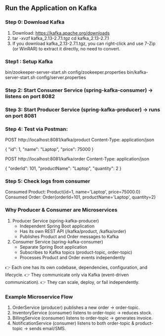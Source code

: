 ## Run the Application on Kafka

### Step 0: Download Kafka
1. Download: https://kafka.apache.org/downloads
2. tar -xvzf kafka_2.13-2.7.1.tgz
   cd kafka_2.13-2.7.1
3. If you download kafka_2.13-2.7.1.tgz, you can right-click and use 7-Zip (or WinRAR) to extract it directly, no need to convert.

### Step1 : Setup Kafka
bin/zookeeper-server-start.sh config/zookeeper.properties
bin/kafka-server-start.sh config/server.properties

### Step 2: Start Consumer Service (spring-kafka-consumer) → listens on port 8082

### Step 3: Start Producer Service (spring-kafka-producer) → runs on port 8081

### Step 4: Test via Postman:
POST http://localhost:8081/kafka/product
Content-Type: application/json

{
  "id": 1,
  "name": "Laptop",
  "price": 75000
}

POST http://localhost:8081/kafka/order
Content-Type: application/json

{
  "orderId": 101,
  "productName": "Laptop",
  "quantity": 2
}
### Step 5: Check logs from consumer
Consumed Product: Product{id=1, name='Laptop', price=75000.0}
Consumed Order: Order{orderId=101, productName='Laptop', quantity=2}


### Why Producer & Consumer are Microservices
1. Producer Service (spring-kafka-producer)
    - Independent Spring Boot application
    - Has its own REST API (/kafka/product, /kafka/order)
    - Publishes Product and Order messages to Kafka
2.  Consumer Service (spring-kafka-consumer)
    - Separate Spring Boot application
    - Subscribes to Kafka topics (product-topic, order-topic)
    - Processes Product and Order events independently

👉 Each one has its own codebase, dependencies, configuration, and lifecycle.
👉 They communicate only via Kafka (event-driven communication).
👉 They can scale, deploy, or fail independently.


### Example Microservice Flow
1. OrderService (producer) publishes a new order → order-topic.
2. InventoryService (consumer) listens to order-topic → reduces stock.
3. BillingService (consumer) listens to order-topic → generates invoice.
4. NotificationService (consumer) listens to both order-topic & product-topic → sends email/SMS.




